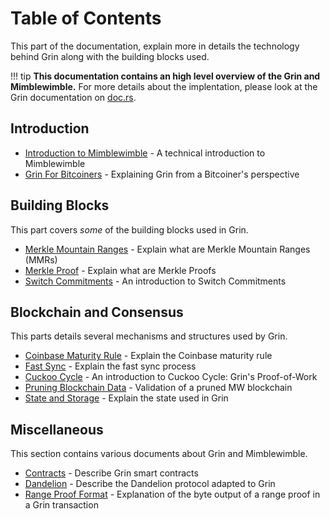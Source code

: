 # Table of Contents

This part of the documentation, explain more in details the technology behind Grin along with the building blocks used.

!!! tip
    **This documentation contains an high level overview of the Grin and Mimblewimble.**
    For more details about the implentation, please look at the Grin documentation on [doc.rs](https://docs.rs/releases/search?query=grin).

## Introduction

- [Introduction to Mimblewimble](introduction-to-mimblewimble.md) - A technical introduction to Mimblewimble
- [Grin For Bitcoiners](grin-for-bitcoiners.md) - Explaining Grin from a Bitcoiner's perspective

## Building Blocks

This part covers *some* of the building blocks used in Grin.

- [Merkle Mountain Ranges](building-blocks/merkle-mountain-ranges.md) - Explain what are Merkle Mountain Ranges (MMRs)
- [Merkle Proof](building-blocks/merkle-proof.md) - Explain what are Merkle Proofs
- [Switch Commitments](building-blocks/switch-commitments.md) - An introduction to Switch Commitments

## Blockchain and Consensus

This parts details several mechanisms and structures used by Grin.

- [Coinbase Maturity Rule](blockchain-and-consensus/coinbase-maturity-rule.md) -  Explain the Coinbase maturity rule
- [Fast Sync](blockchain-and-consensus/fast-sync.md) - Explain the fast sync process
- [Cuckoo Cycle](blockchain-and-consensus/cuckoo-cycle.md) - An introduction to Cuckoo Cycle: Grin's Proof-of-Work
- [Pruning Blockchain Data](blockchain-and-consensus/pruning-blockchain-data.md) - Validation of a pruned MW blockchain
- [State and Storage](blockchain-and-consensus/state-and-storage.md) - Explain the state used in Grin

## Miscellaneous

This section contains various documents about Grin and Mimblewimble.

- [Contracts](miscellaneous/contracts.md) - Describe Grin smart contracts
- [Dandelion](miscellaneous/dandelion.md) - Describe the Dandelion protocol adapted to Grin
- [Range Proof Format](miscellaneous/range-proof-format.md) - Explanation of the byte output of a range proof in a Grin transaction
